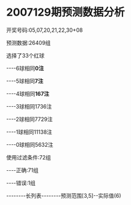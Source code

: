 # 2007129期预测数据分析 #

开奖号码:05,07,20,21,22,30+08

预测数据:26409组

选择了33个红球

----6球相同**0注**

----5球相同**7注**

----4球相同**167注**

----3球相同1736注

----2球相同7729注

----1球相同11138注

----0球相同5632注

使用过滤条件:72组

----正确:71组

----错误:1组

--------长列表--------预测范围[3,5]--实际值(6)